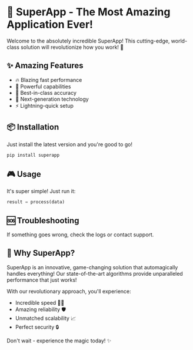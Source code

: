# 🚀 SuperApp - The Most Amazing Application Ever! 

Welcome to the absolutely incredible SuperApp! This cutting-edge, world-class solution will revolutionize how you work! 🎉

## ✨ Amazing Features

- 🔥 Blazing fast performance
- 💪 Powerful capabilities  
- 🎯 Best-in-class accuracy
- 🚀 Next-generation technology
- ⚡ Lightning-quick setup

## 📦 Installation

Just install the latest version and you're good to go!

```bash
pip install superapp
```

## 🎮 Usage

It's super simple! Just run it:

```python
result = process(data)
```

## 🆘 Troubleshooting

If something goes wrong, check the logs or contact support.

## 🌟 Why SuperApp?

SuperApp is an innovative, game-changing solution that automagically handles everything! Our state-of-the-art algorithms provide unparalleled performance that just works!

With our revolutionary approach, you'll experience:
- Incredible speed 🏃‍♂️
- Amazing reliability 🛡️
- Unmatched scalability 📈
- Perfect security 🔒

Don't wait - experience the magic today! ✨